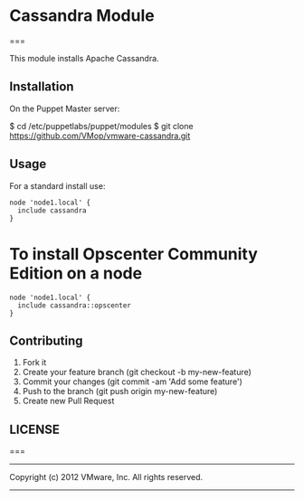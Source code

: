 # Cassandra Module
===

This module installs Apache Cassandra.

## Installation
On the Puppet Master server:

$ cd /etc/puppetlabs/puppet/modules
$ git clone https://github.com/VMop/vmware-cassandra.git

## Usage
For a standard install use:

```puppet
node 'node1.local' {
  include cassandra
}
```

# To install Opscenter Community Edition on a node

```puppet
node 'node1.local' {
  include cassandra::opscenter
}
```

## Contributing
 1. Fork it
 2. Create your feature branch (git checkout -b my-new-feature)
 3. Commit your changes (git commit -am 'Add some feature')
 4. Push to the branch (git push origin my-new-feature)
 5. Create new Pull Request

## LICENSE
===
******************************************************

Copyright (c) 2012 VMware, Inc. All rights reserved.

******************************************************